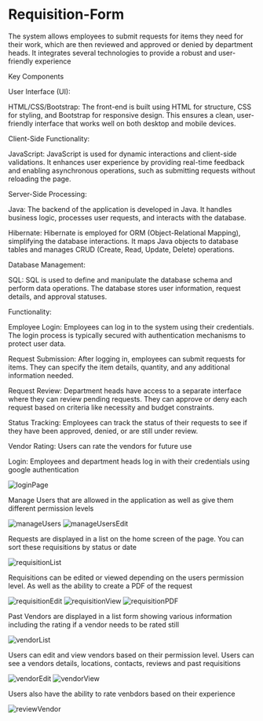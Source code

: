 # Requisition-Form
The system allows employees to submit requests for items they need for their work, which are then reviewed and approved or denied by department heads. It integrates several technologies to provide a robust and user-friendly experience

Key Components

User Interface (UI):

HTML/CSS/Bootstrap: The front-end is built using HTML for structure, CSS for styling, and Bootstrap for responsive design. This ensures a clean, user-friendly interface that works well on both desktop and mobile devices.

Client-Side Functionality:

JavaScript: JavaScript is used for dynamic interactions and client-side validations. It enhances user experience by providing real-time feedback and enabling asynchronous operations, such as submitting requests without reloading the page.

Server-Side Processing:

Java: The backend of the application is developed in Java. It handles business logic, processes user requests, and interacts with the database.

Hibernate: Hibernate is employed for ORM (Object-Relational Mapping), simplifying the database interactions. It maps Java objects to database tables and manages CRUD (Create, Read, Update, Delete) operations.

Database Management:

SQL: SQL is used to define and manipulate the database schema and perform data operations. The database stores user information, request details, and approval statuses.

Functionality:

Employee Login: Employees can log in to the system using their credentials. The login process is typically secured with authentication mechanisms to protect user data.

Request Submission: After logging in, employees can submit requests for items. They can specify the item details, quantity, and any additional information needed.

Request Review: Department heads have access to a separate interface where they can review pending requests. They can approve or deny each request based on criteria like necessity and budget constraints.

Status Tracking: Employees can track the status of their requests to see if they have been approved, denied, or are still under review.

Vendor Rating: Users can rate the vendors for future use

Login: Employees and department heads log in with their credentials using google authentication

![loginPage](https://github.com/user-attachments/assets/b2c03a47-7142-454c-a547-8569a2869ff5)

Manage Users that are allowed in the application as well as give them different permission levels

![manageUsers](https://github.com/user-attachments/assets/409eb71d-822a-4bd9-bcc7-c97e7597fb51)
![manageUsersEdit](https://github.com/user-attachments/assets/52757dfc-c75f-4f91-843f-566c1095d35a)

Requests are displayed in a list on the home screen of the page. You can sort these requisitions by status or date

![requisitionList](https://github.com/user-attachments/assets/430731a9-4d6e-4200-968f-654ec7d8aead)

Requisitions can be edited or viewed depending on the users permission level. As well as the ability to create a PDF of the request

![requisitionEdit](https://github.com/user-attachments/assets/7e07b8c3-205c-4903-ab9c-1417bf444845)
![requisitionView](https://github.com/user-attachments/assets/9836146e-4004-40fa-857d-07fd9dc13d74)
![requisitionPDF](https://github.com/user-attachments/assets/c18bda2e-4a70-4f03-86ad-46984ec73656)

Past Vendors are displayed in a list form showing various information including the rating if a vendor needs to be rated still

![vendorList](https://github.com/user-attachments/assets/6b5e54e3-5fe8-41a5-bef5-ea9c799c2ccc)

Users can edit and view vendors based on their permission level. Users can see a vendors details, locations, contacts, reviews and past requisitions

![vendorEdit](https://github.com/user-attachments/assets/037bc0f5-9a31-4d03-9ecd-968496300c54)
![vendorView](https://github.com/user-attachments/assets/87113ce7-cf99-4a3f-b6bd-a5cb72ad763c)

Users also have the ability to rate venbdors based on their experience

![reviewVendor](https://github.com/user-attachments/assets/3b97f586-df61-4084-837f-a7895d3d42c0)
